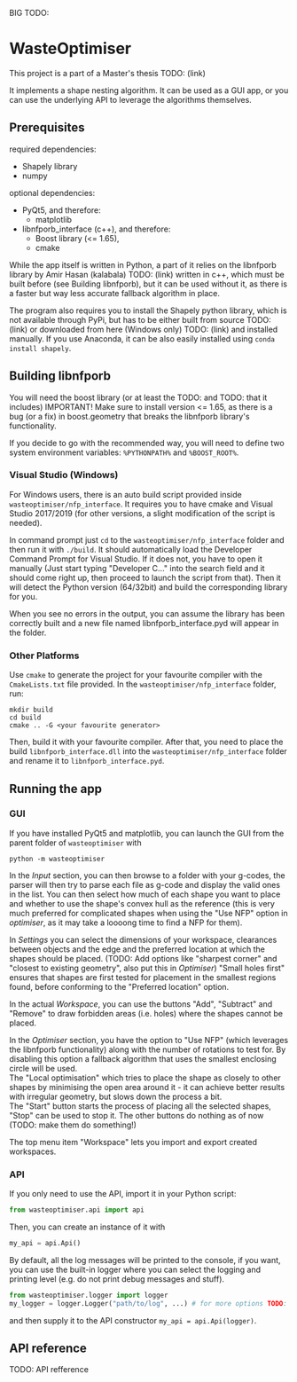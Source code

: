 BIG TODO:

# WasteOptimiser
This project is a part of a Master's thesis TODO: (link)

It implements a shape nesting algorithm. It can be used as a GUI app, or you can use the underlying API to leverage the algorithms themselves.

## Prerequisites
required dependencies: 
* Shapely library
* numpy

optional dependencies:
* PyQt5, and therefore:
    * matplotlib
* libnfporb_interface (c++), and therefore:
    * Boost library (<= 1.65),
    * cmake

While the app itself is written in Python, a part of it relies on the libnfporb library by Amir Hasan (kalabala) TODO: (link) written in c++, which must be built before (see Building libnfporb), but it can be used without it, as there is a faster but way less accurate fallback algorithm in place.

The program also requires you to install the Shapely python library, which is not available through PyPi, but has to be either built from source TODO: (link) or downloaded from here (Windows only) TODO: (link) and installed manually. If you use Anaconda, it can be also easily installed using `conda install shapely`.

## Building libnfporb
You will need the boost library (or at least the TODO: and TODO: that it includes) IMPORTANT! Make sure to install version <= 1.65, as there is a bug (or a fix) in boost.geometry that breaks the libnfporb library's functionality.

If you decide to go with the recommended way, you will need to define two system environment variables: `%PYTHONPATH%` and `%BOOST_ROOT%`. 

### Visual Studio (Windows)
For Windows users, there is an auto build script provided inside `wasteoptimiser/nfp_interface`. It requires you to have cmake and Visual Studio 2017/2019 (for other versions, a slight modification of the script is needed).

In command prompt just `cd` to the `wasteoptimiser/nfp_interface` folder and then run it with `./build`. It should automatically load the Developer Command Prompt for Visual Studio. If it does not, you have to open it manually (Just start typing "Developer C..." into the search field and it should come right up, then proceed to launch the script from that). Then it will detect the Python version (64/32bit) and build the corresponding library for you.

When you see no errors in the output, you can assume the library has been correctly built and a new file named libnfporb_interface.pyd will appear in the folder.

### Other Platforms
Use `cmake` to generate the project for your favourite compiler with the `CmakeLists.txt` file provided. In the `wasteoptimiser/nfp_interface` folder, run:
```
mkdir build
cd build
cmake .. -G <your favourite generator>
```
Then, build it with your favourite compiler. After that, you need to place the build `libnfporb_interface.dll` into the `wasteoptimiser/nfp_interface` folder and rename it to `libnfporb_interface.pyd`.

## Running the app
### GUI
If you have installed PyQt5 and matplotlib, you can launch the GUI from the parent folder of `wasteoptimiser` with
```
python -m wasteoptimiser
```
In the _Input_ section, you can then browse to a folder with your g-codes, the parser will then try to parse each file as g-code and display the valid ones in the list. You can then select how much of each shape you want to place and whether to use the shape's convex hull as the reference (this is very much preferred for complicated shapes when using the "Use NFP" option in _optimiser_, as it may take a loooong time to find a NFP for them).

In _Settings_ you can select the dimensions of your workspace, clearances between objects and the edge and the preferred location at which the shapes should be placed. (TODO: Add options like "sharpest corner" and "closest to existing geometry", also put this in _Optimiser_)
"Small holes first" ensures that shapes are first tested for placement in the smallest regions found, before conforming to the "Preferred location" option.

In the actual _Workspace_, you can use the buttons "Add", "Subtract" and "Remove" to draw forbidden areas (i.e. holes) where the shapes cannot be placed.

In the _Optimiser_ section, you have the option to "Use NFP" (which leverages the libnfporb functionality) along with the number of rotations to test for. By disabling this option a fallback algorithm that uses the smallest enclosing circle will be used.\
The "Local optimisation" which tries to place the shape as closely to other shapes by minimising the open area around it - it can achieve better results with irregular geometry, but slows down the process a bit.\
The "Start" button starts the process of placing all the selected shapes, "Stop" can be used to stop it. The other buttons do nothing as of now (TODO: make them do something!)

The top menu item "Workspace" lets you import and export created workspaces.

### API
If you only need to use the API, import it in your Python script:
``` Python
from wasteoptimiser.api import api
```
Then, you can create an instance of it with
``` Python
my_api = api.Api()
```
By default, all the log messages will be printed to the console, if you want, you can use the built-in logger where you can select the logging and printing level (e.g. do not print debug messages and stuff).
``` Python
from wasteoptimiser.logger import logger
my_logger = logger.Logger("path/to/log", ...) # for more options TODO: see section Logger
```
and then supply it to the API constructor `my_api = api.Api(logger)`.


## API reference
TODO: API refference
